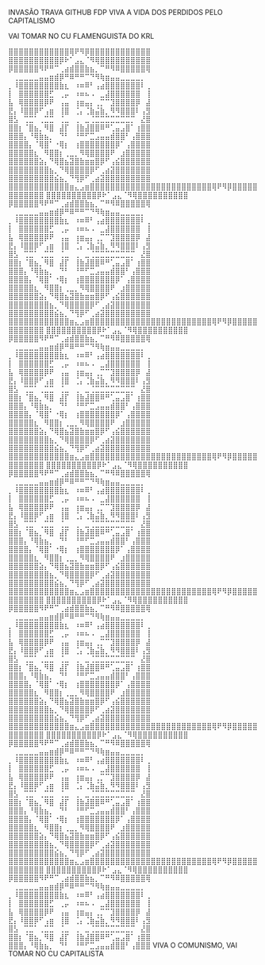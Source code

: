 INVASÃO TRAVA GITHUB FDP VIVA A VIDA DOS PERDIDOS PELO CAPITALISMO

VAI TOMAR NO CU FLAMENGUISTA DO KRL


⣿⣿⣿⣿⣿⣿⣿⣿⣿⣿⣿⣿⢿⠟⠻⡿⣿⣿⣿⣿⣿⣿⣿⣿⣿⣿⣿⣿ 
⣿⣿⣿⣿⣿⣿⣿⣿⣿⣿⡿⠗⠁⣠⣄⠈⠻⢿⣿⣿⣿⣿⣿⣿⣿⣿⣿⣿ 
⡿⣿⣿⣿⣿⣿⠻⠟⠛⠉⢀⣴⣾⣿⣿⣷⣦⡀⠉⠛⠻⠿⣿⣿⣿⣿⣿⢿ 
⠀⢀⣀⣀⣀⣀⣤⣤⣶⣾⡿⠛⠿⠛⠛⠉⠙⠻⢷⣶⣤⣤⣀⣀⣀⣀⡀⠀ 
⡀⠸⣿⣿⣿⣿⣿⣿⣿⣿⣷⣆⠀⠰⠶⠿⠃⢠⣴⣿⣿⣿⣿⣿⣿⣿⠇⢀ 
⡇⠀⣿⣿⣿⣿⣿⣿⣋⠀⢀⡤⠀⠰⠶⠦⠠⠀⣀⣼⣿⣿⣿⣿⣿⣿⠀⢸ 
⣧⠀⢿⣿⣿⣿⣿⡿⠟⠀⢠⣤⠀⢰⣶⣤⡄⢀⡉⠉⣹⣿⣿⣿⣿⡿⠀⣼ 
⣟⡄⠸⣿⣿⡿⠋⢠⣶⠀⢸⣿⠀⢈⡄⢈⣷⣬⣷⡀⠻⠻⣿⣿⣿⠇⢠⣻
 ⣿⣣⠀⢉⣉⠁⢀⣉⣉⠀⢈⣀⠀⢀⠀⣀⢈⣉⣉⣉⣉⣉⣉⣉⡉⠀⣜⣿ 
⣿⣿⡆⠈⣿⣦⡀⠻⣿⠀⣼⡏⠀⢸⣷⣼⣿⣿⠿⠛⢁⣤⣠⣿⠁⢰⣿⣿ 
⣿⣿⣿⡄⠘⢿⣷⣦⡀⠀⠙⠃⠀⠘⠛⠋⣉⣠⣤⣤⣾⣿⣿⠃⢠⣿⣿⣿ 
⣿⣿⣿⣿⡄⠈⢿⣿⠁⠐⢿⡆⠀⢰⣿⣿⣿⣿⣿⣿⣿⡿⠁⢠⣿⣿⣿⣿ 
⣿⣿⣿⣿⣿⣆⠀⠻⣿⣿⡆⢀⣀⡀⠻⢿⣿⣿⣿⣿⠟⠀⣰⣿⣿⣿⣿⣿ 
⣿⣿⣿⣿⣿⣿⣵⡄⠙⢿⣿⣦⣽⣿⣷⣶⣶⣿⡿⠋⢠⣮⣿⣿⣿⣿⣿⣿ 
⣿⣿⣿⣿⣿⣿⣿⣿⣦⡀⠙⢿⣿⣿⣿⣿⡿⠋⢀⣴⣽⣿⣿⣿⣿⣿⣿⣿ 
⣿⣿⣿⣿⣿⣿⣿⣿⣿⣮⣦⡀⠙⢻⡿⠋⢀⣴⣽⣿⣿⣿⣿⣿⣿⣿⣿⣿ 
⣿⣿⣿⣿⣿⣿⣿⣿⣿⣿⣿⣿⣶⣄⣠⣶⣿⣿⣿⣿⣿⣿⣿⣿⣿⣿⣿⣿⣿⣿⣿⣿⣿⣿⣿⣿⣿⣿⣿⣿⢿⠟⠻⡿⣿⣿⣿⣿⣿⣿⣿⣿⣿⣿⣿⣿ 
⣿⣿⣿⣿⣿⣿⣿⣿⣿⣿⡿⠗⠁⣠⣄⠈⠻⢿⣿⣿⣿⣿⣿⣿⣿⣿⣿⣿ 
⡿⣿⣿⣿⣿⣿⠻⠟⠛⠉⢀⣴⣾⣿⣿⣷⣦⡀⠉⠛⠻⠿⣿⣿⣿⣿⣿⢿ 
⠀⢀⣀⣀⣀⣀⣤⣤⣶⣾⡿⠛⠿⠛⠛⠉⠙⠻⢷⣶⣤⣤⣀⣀⣀⣀⡀⠀ 
⡀⠸⣿⣿⣿⣿⣿⣿⣿⣿⣷⣆⠀⠰⠶⠿⠃⢠⣴⣿⣿⣿⣿⣿⣿⣿⠇⢀ 
⡇⠀⣿⣿⣿⣿⣿⣿⣋⠀⢀⡤⠀⠰⠶⠦⠠⠀⣀⣼⣿⣿⣿⣿⣿⣿⠀⢸ 
⣧⠀⢿⣿⣿⣿⣿⡿⠟⠀⢠⣤⠀⢰⣶⣤⡄⢀⡉⠉⣹⣿⣿⣿⣿⡿⠀⣼ 
⣟⡄⠸⣿⣿⡿⠋⢠⣶⠀⢸⣿⠀⢈⡄⢈⣷⣬⣷⡀⠻⠻⣿⣿⣿⠇⢠⣻
 ⣿⣣⠀⢉⣉⠁⢀⣉⣉⠀⢈⣀⠀⢀⠀⣀⢈⣉⣉⣉⣉⣉⣉⣉⡉⠀⣜⣿ 
⣿⣿⡆⠈⣿⣦⡀⠻⣿⠀⣼⡏⠀⢸⣷⣼⣿⣿⠿⠛⢁⣤⣠⣿⠁⢰⣿⣿ 
⣿⣿⣿⡄⠘⢿⣷⣦⡀⠀⠙⠃⠀⠘⠛⠋⣉⣠⣤⣤⣾⣿⣿⠃⢠⣿⣿⣿ 
⣿⣿⣿⣿⡄⠈⢿⣿⠁⠐⢿⡆⠀⢰⣿⣿⣿⣿⣿⣿⣿⡿⠁⢠⣿⣿⣿⣿ 
⣿⣿⣿⣿⣿⣆⠀⠻⣿⣿⡆⢀⣀⡀⠻⢿⣿⣿⣿⣿⠟⠀⣰⣿⣿⣿⣿⣿ 
⣿⣿⣿⣿⣿⣿⣵⡄⠙⢿⣿⣦⣽⣿⣷⣶⣶⣿⡿⠋⢠⣮⣿⣿⣿⣿⣿⣿ 
⣿⣿⣿⣿⣿⣿⣿⣿⣦⡀⠙⢿⣿⣿⣿⣿⡿⠋⢀⣴⣽⣿⣿⣿⣿⣿⣿⣿ 
⣿⣿⣿⣿⣿⣿⣿⣿⣿⣮⣦⡀⠙⢻⡿⠋⢀⣴⣽⣿⣿⣿⣿⣿⣿⣿⣿⣿ 
⣿⣿⣿⣿⣿⣿⣿⣿⣿⣿⣿⣿⣶⣄⣠⣶⣿⣿⣿⣿⣿⣿⣿⣿⣿⣿⣿⣿⣿⣿⣿⣿⣿⣿⣿⣿⣿⣿⣿⣿⢿⠟⠻⡿⣿⣿⣿⣿⣿⣿⣿⣿⣿⣿⣿⣿ 
⣿⣿⣿⣿⣿⣿⣿⣿⣿⣿⡿⠗⠁⣠⣄⠈⠻⢿⣿⣿⣿⣿⣿⣿⣿⣿⣿⣿ 
⡿⣿⣿⣿⣿⣿⠻⠟⠛⠉⢀⣴⣾⣿⣿⣷⣦⡀⠉⠛⠻⠿⣿⣿⣿⣿⣿⢿ 
⠀⢀⣀⣀⣀⣀⣤⣤⣶⣾⡿⠛⠿⠛⠛⠉⠙⠻⢷⣶⣤⣤⣀⣀⣀⣀⡀⠀ 
⡀⠸⣿⣿⣿⣿⣿⣿⣿⣿⣷⣆⠀⠰⠶⠿⠃⢠⣴⣿⣿⣿⣿⣿⣿⣿⠇⢀ 
⡇⠀⣿⣿⣿⣿⣿⣿⣋⠀⢀⡤⠀⠰⠶⠦⠠⠀⣀⣼⣿⣿⣿⣿⣿⣿⠀⢸ 
⣧⠀⢿⣿⣿⣿⣿⡿⠟⠀⢠⣤⠀⢰⣶⣤⡄⢀⡉⠉⣹⣿⣿⣿⣿⡿⠀⣼ 
⣟⡄⠸⣿⣿⡿⠋⢠⣶⠀⢸⣿⠀⢈⡄⢈⣷⣬⣷⡀⠻⠻⣿⣿⣿⠇⢠⣻
 ⣿⣣⠀⢉⣉⠁⢀⣉⣉⠀⢈⣀⠀⢀⠀⣀⢈⣉⣉⣉⣉⣉⣉⣉⡉⠀⣜⣿ 
⣿⣿⡆⠈⣿⣦⡀⠻⣿⠀⣼⡏⠀⢸⣷⣼⣿⣿⠿⠛⢁⣤⣠⣿⠁⢰⣿⣿ 
⣿⣿⣿⡄⠘⢿⣷⣦⡀⠀⠙⠃⠀⠘⠛⠋⣉⣠⣤⣤⣾⣿⣿⠃⢠⣿⣿⣿ 
⣿⣿⣿⣿⡄⠈⢿⣿⠁⠐⢿⡆⠀⢰⣿⣿⣿⣿⣿⣿⣿⡿⠁⢠⣿⣿⣿⣿ 
⣿⣿⣿⣿⣿⣆⠀⠻⣿⣿⡆⢀⣀⡀⠻⢿⣿⣿⣿⣿⠟⠀⣰⣿⣿⣿⣿⣿ 
⣿⣿⣿⣿⣿⣿⣵⡄⠙⢿⣿⣦⣽⣿⣷⣶⣶⣿⡿⠋⢠⣮⣿⣿⣿⣿⣿⣿ 
⣿⣿⣿⣿⣿⣿⣿⣿⣦⡀⠙⢿⣿⣿⣿⣿⡿⠋⢀⣴⣽⣿⣿⣿⣿⣿⣿⣿ 
⣿⣿⣿⣿⣿⣿⣿⣿⣿⣮⣦⡀⠙⢻⡿⠋⢀⣴⣽⣿⣿⣿⣿⣿⣿⣿⣿⣿ 
⣿⣿⣿⣿⣿⣿⣿⣿⣿⣿⣿⣿⣶⣄⣠⣶⣿⣿⣿⣿⣿⣿⣿⣿⣿⣿⣿⣿⣿⣿⣿⣿⣿⣿⣿⣿⣿⣿⣿⣿⢿⠟⠻⡿⣿⣿⣿⣿⣿⣿⣿⣿⣿⣿⣿⣿ 
⣿⣿⣿⣿⣿⣿⣿⣿⣿⣿⡿⠗⠁⣠⣄⠈⠻⢿⣿⣿⣿⣿⣿⣿⣿⣿⣿⣿ 
⡿⣿⣿⣿⣿⣿⠻⠟⠛⠉⢀⣴⣾⣿⣿⣷⣦⡀⠉⠛⠻⠿⣿⣿⣿⣿⣿⢿ 
⠀⢀⣀⣀⣀⣀⣤⣤⣶⣾⡿⠛⠿⠛⠛⠉⠙⠻⢷⣶⣤⣤⣀⣀⣀⣀⡀⠀ 
⡀⠸⣿⣿⣿⣿⣿⣿⣿⣿⣷⣆⠀⠰⠶⠿⠃⢠⣴⣿⣿⣿⣿⣿⣿⣿⠇⢀ 
⡇⠀⣿⣿⣿⣿⣿⣿⣋⠀⢀⡤⠀⠰⠶⠦⠠⠀⣀⣼⣿⣿⣿⣿⣿⣿⠀⢸ 
⣧⠀⢿⣿⣿⣿⣿⡿⠟⠀⢠⣤⠀⢰⣶⣤⡄⢀⡉⠉⣹⣿⣿⣿⣿⡿⠀⣼ 
⣟⡄⠸⣿⣿⡿⠋⢠⣶⠀⢸⣿⠀⢈⡄⢈⣷⣬⣷⡀⠻⠻⣿⣿⣿⠇⢠⣻
 ⣿⣣⠀⢉⣉⠁⢀⣉⣉⠀⢈⣀⠀⢀⠀⣀⢈⣉⣉⣉⣉⣉⣉⣉⡉⠀⣜⣿ 
⣿⣿⡆⠈⣿⣦⡀⠻⣿⠀⣼⡏⠀⢸⣷⣼⣿⣿⠿⠛⢁⣤⣠⣿⠁⢰⣿⣿ 
⣿⣿⣿⡄⠘⢿⣷⣦⡀⠀⠙⠃⠀⠘⠛⠋⣉⣠⣤⣤⣾⣿⣿⠃⢠⣿⣿⣿ 
⣿⣿⣿⣿⡄⠈⢿⣿⠁⠐⢿⡆⠀⢰⣿⣿⣿⣿⣿⣿⣿⡿⠁⢠⣿⣿⣿⣿ 
⣿⣿⣿⣿⣿⣆⠀⠻⣿⣿⡆⢀⣀⡀⠻⢿⣿⣿⣿⣿⠟⠀⣰⣿⣿⣿⣿⣿ 
⣿⣿⣿⣿⣿⣿⣵⡄⠙⢿⣿⣦⣽⣿⣷⣶⣶⣿⡿⠋⢠⣮⣿⣿⣿⣿⣿⣿ 
⣿⣿⣿⣿⣿⣿⣿⣿⣦⡀⠙⢿⣿⣿⣿⣿⡿⠋⢀⣴⣽⣿⣿⣿⣿⣿⣿⣿ 
⣿⣿⣿⣿⣿⣿⣿⣿⣿⣮⣦⡀⠙⢻⡿⠋⢀⣴⣽⣿⣿⣿⣿⣿⣿⣿⣿⣿ 
⣿⣿⣿⣿⣿⣿⣿⣿⣿⣿⣿⣿⣶⣄⣠⣶⣿⣿⣿⣿⣿⣿⣿⣿⣿⣿⣿⣿⣿⣿⣿⣿⣿⣿⣿⣿⣿⣿⣿⣿⢿⠟⠻⡿⣿⣿⣿⣿⣿⣿⣿⣿⣿⣿⣿⣿ 
⣿⣿⣿⣿⣿⣿⣿⣿⣿⣿⡿⠗⠁⣠⣄⠈⠻⢿⣿⣿⣿⣿⣿⣿⣿⣿⣿⣿ 
⡿⣿⣿⣿⣿⣿⠻⠟⠛⠉⢀⣴⣾⣿⣿⣷⣦⡀⠉⠛⠻⠿⣿⣿⣿⣿⣿⢿ 
⠀⢀⣀⣀⣀⣀⣤⣤⣶⣾⡿⠛⠿⠛⠛⠉⠙⠻⢷⣶⣤⣤⣀⣀⣀⣀⡀⠀ 
⡀⠸⣿⣿⣿⣿⣿⣿⣿⣿⣷⣆⠀⠰⠶⠿⠃⢠⣴⣿⣿⣿⣿⣿⣿⣿⠇⢀ 
⡇⠀⣿⣿⣿⣿⣿⣿⣋⠀⢀⡤⠀⠰⠶⠦⠠⠀⣀⣼⣿⣿⣿⣿⣿⣿⠀⢸ 
⣧⠀⢿⣿⣿⣿⣿⡿⠟⠀⢠⣤⠀⢰⣶⣤⡄⢀⡉⠉⣹⣿⣿⣿⣿⡿⠀⣼ 
⣟⡄⠸⣿⣿⡿⠋⢠⣶⠀⢸⣿⠀⢈⡄⢈⣷⣬⣷⡀⠻⠻⣿⣿⣿⠇⢠⣻
 ⣿⣣⠀⢉⣉⠁⢀⣉⣉⠀⢈⣀⠀⢀⠀⣀⢈⣉⣉⣉⣉⣉⣉⣉⡉⠀⣜⣿ 
⣿⣿⡆⠈⣿⣦⡀⠻⣿⠀⣼⡏⠀⢸⣷⣼⣿⣿⠿⠛⢁⣤⣠⣿⠁⢰⣿⣿ 
⣿⣿⣿⡄⠘⢿⣷⣦⡀⠀⠙⠃⠀⠘⠛⠋⣉⣠⣤⣤⣾⣿⣿⠃⢠⣿⣿⣿ 
⣿⣿⣿⣿⡄⠈⢿⣿⠁⠐⢿⡆⠀⢰⣿⣿⣿⣿⣿⣿⣿⡿⠁⢠⣿⣿⣿⣿ 
⣿⣿⣿⣿⣿⣆⠀⠻⣿⣿⡆⢀⣀⡀⠻⢿⣿⣿⣿⣿⠟⠀⣰⣿⣿⣿⣿⣿ 
⣿⣿⣿⣿⣿⣿⣵⡄⠙⢿⣿⣦⣽⣿⣷⣶⣶⣿⡿⠋⢠⣮⣿⣿⣿⣿⣿⣿ 
⣿⣿⣿⣿⣿⣿⣿⣿⣦⡀⠙⢿⣿⣿⣿⣿⡿⠋⢀⣴⣽⣿⣿⣿⣿⣿⣿⣿ 
⣿⣿⣿⣿⣿⣿⣿⣿⣿⣮⣦⡀⠙⢻⡿⠋⢀⣴⣽⣿⣿⣿⣿⣿⣿⣿⣿⣿ 
⣿⣿⣿⣿⣿⣿⣿⣿⣿⣿⣿⣿⣶⣄⣠⣶⣿⣿⣿⣿⣿⣿⣿⣿⣿⣿⣿⣿⣿⣿⣿⣿⣿⣿⣿⣿⣿⣿⣿⣿⢿⠟⠻⡿⣿⣿⣿⣿⣿⣿⣿⣿⣿⣿⣿⣿ 
⣿⣿⣿⣿⣿⣿⣿⣿⣿⣿⡿⠗⠁⣠⣄⠈⠻⢿⣿⣿⣿⣿⣿⣿⣿⣿⣿⣿ 
⡿⣿⣿⣿⣿⣿⠻⠟⠛⠉⢀⣴⣾⣿⣿⣷⣦⡀⠉⠛⠻⠿⣿⣿⣿⣿⣿⢿ 
⠀⢀⣀⣀⣀⣀⣤⣤⣶⣾⡿⠛⠿⠛⠛⠉⠙⠻⢷⣶⣤⣤⣀⣀⣀⣀⡀⠀ 
⡀⠸⣿⣿⣿⣿⣿⣿⣿⣿⣷⣆⠀⠰⠶⠿⠃⢠⣴⣿⣿⣿⣿⣿⣿⣿⠇⢀ 
⡇⠀⣿⣿⣿⣿⣿⣿⣋⠀⢀⡤⠀⠰⠶⠦⠠⠀⣀⣼⣿⣿⣿⣿⣿⣿⠀⢸ 
⣧⠀⢿⣿⣿⣿⣿⡿⠟⠀⢠⣤⠀⢰⣶⣤⡄⢀⡉⠉⣹⣿⣿⣿⣿⡿⠀⣼ 
⣟⡄⠸⣿⣿⡿⠋⢠⣶⠀⢸⣿⠀⢈⡄⢈⣷⣬⣷⡀⠻⠻⣿⣿⣿⠇⢠⣻
 ⣿⣣⠀⢉⣉⠁⢀⣉⣉⠀⢈⣀⠀⢀⠀⣀⢈⣉⣉⣉⣉⣉⣉⣉⡉⠀⣜⣿ 
⣿⣿⡆⠈⣿⣦⡀⠻⣿⠀⣼⡏⠀⢸⣷⣼⣿⣿⠿⠛⢁⣤⣠⣿⠁⢰⣿⣿ 
⣿⣿⣿⡄⠘⢿⣷⣦⡀⠀⠙⠃⠀⠘⠛⠋⣉⣠⣤⣤⣾⣿⣿⠃⢠⣿⣿⣿ 
⣿⣿⣿⣿⡄⠈⢿⣿⠁⠐⢿⡆⠀⢰⣿⣿⣿⣿⣿⣿⣿⡿⠁⢠⣿⣿⣿⣿ 
⣿⣿⣿⣿⣿⣆⠀⠻⣿⣿⡆⢀⣀⡀⠻⢿⣿⣿⣿⣿⠟⠀⣰⣿⣿⣿⣿⣿ 
⣿⣿⣿⣿⣿⣿⣵⡄⠙⢿⣿⣦⣽⣿⣷⣶⣶⣿⡿⠋⢠⣮⣿⣿⣿⣿⣿⣿ 
⣿⣿⣿⣿⣿⣿⣿⣿⣦⡀⠙⢿⣿⣿⣿⣿⡿⠋⢀⣴⣽⣿⣿⣿⣿⣿⣿⣿ 
⣿⣿⣿⣿⣿⣿⣿⣿⣿⣮⣦⡀⠙⢻⡿⠋⢀⣴⣽⣿⣿⣿⣿⣿⣿⣿⣿⣿ 
⣿⣿⣿⣿⣿⣿⣿⣿⣿⣿⣿⣿⣶⣄⣠⣶⣿⣿⣿⣿⣿⣿⣿⣿⣿⣿⣿⣿⣿⣿⣿⣿⣿⣿⣿⣿⣿⣿⣿⣿⢿⠟⠻⡿⣿⣿⣿⣿⣿⣿⣿⣿⣿⣿⣿⣿ 
⣿⣿⣿⣿⣿⣿⣿⣿⣿⣿⡿⠗⠁⣠⣄⠈⠻⢿⣿⣿⣿⣿⣿⣿⣿⣿⣿⣿ 
⡿⣿⣿⣿⣿⣿⠻⠟⠛⠉⢀⣴⣾⣿⣿⣷⣦⡀⠉⠛⠻⠿⣿⣿⣿⣿⣿⢿ 
⠀⢀⣀⣀⣀⣀⣤⣤⣶⣾⡿⠛⠿⠛⠛⠉⠙⠻⢷⣶⣤⣤⣀⣀⣀⣀⡀⠀ 
⡀⠸⣿⣿⣿⣿⣿⣿⣿⣿⣷⣆⠀⠰⠶⠿⠃⢠⣴⣿⣿⣿⣿⣿⣿⣿⠇⢀ 
⡇⠀⣿⣿⣿⣿⣿⣿⣋⠀⢀⡤⠀⠰⠶⠦⠠⠀⣀⣼⣿⣿⣿⣿⣿⣿⠀⢸ 
⣧⠀⢿⣿⣿⣿⣿⡿⠟⠀⢠⣤⠀⢰⣶⣤⡄⢀⡉⠉⣹⣿⣿⣿⣿⡿⠀⣼ 
⣟⡄⠸⣿⣿⡿⠋⢠⣶⠀⢸⣿⠀⢈⡄⢈⣷⣬⣷⡀⠻⠻⣿⣿⣿⠇⢠⣻
 ⣿⣣⠀⢉⣉⠁⢀⣉⣉⠀⢈⣀⠀⢀⠀⣀⢈⣉⣉⣉⣉⣉⣉⣉⡉⠀⣜⣿ 
⣿⣿⡆⠈⣿⣦⡀⠻⣿⠀⣼⡏⠀⢸⣷⣼⣿⣿⠿⠛⢁⣤⣠⣿⠁⢰⣿⣿ 
⣿⣿⣿⡄⠘⢿⣷⣦⡀⠀⠙⠃⠀⠘⠛⠋⣉⣠⣤⣤⣾⣿⣿⠃⢠⣿⣿⣿ 
VIVA O COMUNISMO, VAI TOMAR NO CU CAPITALISTA

